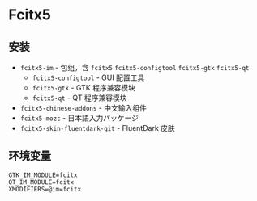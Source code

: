 # Fcitx5

## 安装

- `fcitx5-im` - 包组，含 `fcitx5` `fcitx5-configtool` `fcitx5-gtk` `fcitx5-qt`
    - `fcitx5-configtool` - GUI 配置工具
    - `fcitx5-gtk` - GTK 程序兼容模块
    - `fcitx5-qt` - QT 程序兼容模块
- `fcitx5-chinese-addons` - 中文输入组件
- `fcitx5-mozc` - 日本語入力パッケージ
- `fcitx5-skin-fluentdark-git` - FluentDark 皮肤

## 环境变量

```
GTK_IM_MODULE=fcitx
QT_IM_MODULE=fcitx
XMODIFIERS=@im=fcitx
```
